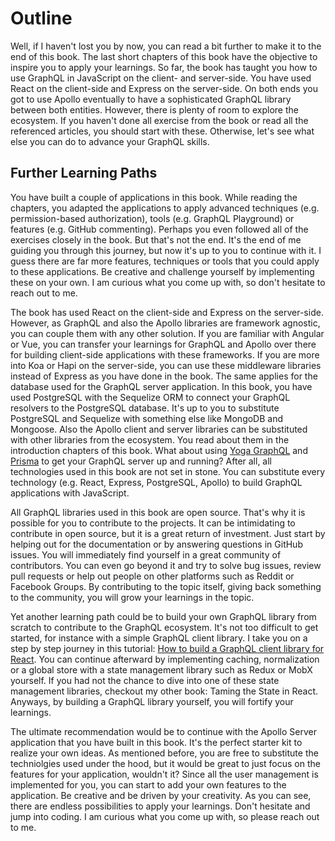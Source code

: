# Outline

Well, if I haven't lost you by now, you can read a bit further to make it to the end of this book. The last short chapters of this book have the objective to inspire you to apply your learnings. So far, the book has taught you how to use GraphQL in JavaScript on the client- and server-side. You have used React on the client-side and Express on the server-side. On both ends you got to use Apollo eventually to have a sophisticated GraphQL library between both entities. However, there is plenty of room to explore the ecosystem. If you haven't done all exercise from the book or read all the referenced articles, you should start with these. Otherwise, let's see what else you can do to advance your GraphQL skills.

## Further Learning Paths

You have built a couple of applications in this book. While reading the chapters, you adapted the applications to apply advanced techniques (e.g. permission-based authorization), tools (e.g. GraphQL Playground) or features (e.g. GitHub commenting). Perhaps you even followed all of the exercises closely in the book. But that's not the end. It's the end of me guiding you through this journey, but now it's up to you to continue with it. I guess there are far more features, techniques or tools that you could apply to these applications. Be creative and challenge yourself by implementing these on your own. I am curious what you come up with, so don't hesitate to reach out to me.

The book has used React on the client-side and Express on the server-side. However, as GraphQL and also the Apollo libraries are framework agnostic, you can couple them with any other solution. If you are familiar with Angular or Vue, you can transfer your learnings for GraphQL and Apollo over there for building client-side applications with these frameworks. If you are more into Koa or Hapi on the server-side, you can use these middleware libraries instead of Express as you have done in the book. The same applies for the database used for the GraphQL server application. In this book, you have used PostgreSQL with the Sequelize ORM to connect your GraphQL resolvers to the PostgreSQL database. It's up to you to substitute PostgreSQL and Sequelize with something else like MongoDB and Mongoose. Also the Apollo client and server libraries can be substituted with other libraries from the ecosystem. You read about them in the introduction chapters of this book. What about using [Yoga GraphQL](https://github.com/prisma/graphql-yoga) and [Prisma](https://www.prisma.io/) to get your GraphQL server up and running? After all, all technologies used in this book are not set in stone. You can substitute every technology (e.g. React, Express, PostgreSQL, Apollo) to build GraphQL applications with JavaScript.

All GraphQL libraries used in this book are open source. That's why it is possible for you to contribute to the projects. It can be intimidating to contribute in open source, but it is a great return of investment. Just start by helping out for the documentation or by answering questions in GitHub issues. You will immediately find yourself in a great community of contributors. You can even go beyond it and try to solve bug issues, review pull requests or help out people on other platforms such as Reddit or Facebook Groups. By contributing to the topic itself, giving back something to the community, you will grow your learnings in the topic.

Yet another learning path could be to build your own GraphQL library from scratch to contribute to the GraphQL ecosystem. It's not too difficult to get started, for instance with a simple GraphQL client library. I take you on a step by step journey in this tutorial: [How to build a GraphQL client library for React](https://www.robinwieruch.de/react-graphql-client-library/). You can continue afterward by implementing caching, normalization or a global store with a state management library such as Redux or MobX yourself. If you had not the chance to dive into one of these state management libraries, checkout my other book: Taming the State in React. Anyways, by building a GraphQL library yourself, you will fortify your learnings.

The ultimate recommendation would be to continue with the Apollo Server application that you have built in this book. It's the perfect starter kit to realize your own ideas. As mentioned before, you are free to substitute the techniolgies used under the hood, but it would be great to just focus on the features for your application, wouldn't it? Since all the user management is implemented for you, you can start to add your own features to the application. Be creative and be driven by your creativity. As you can see, there are endless possibilities to apply your learnings. Don't hesitate and jump into coding. I am curious what you come up with, so please reach out to me.
